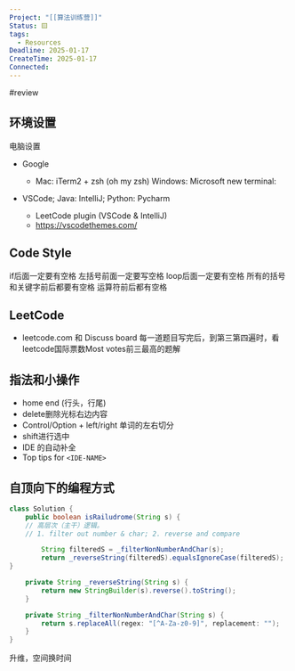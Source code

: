 ```yaml
---
Project: "[[算法训练营]]"
Status: 🟨
tags:
  - Resources
Deadline: 2025-01-17
CreateTime: 2025-01-17
Connected:
---
```


#review

## 环境设置
电脑设置

- Google
  - Mac: iTerm2 + zsh (oh my zsh)
    Windows: Microsoft new terminal: 

- VSCode; Java: IntelliJ; Python: Pycharm
  - LeetCode plugin (VSCode & IntelliJ)
  - https://vscodethemes.com/

## Code Style
if后面一定要有空格
左括号前面一定要写空格
loop后面一定要有空格
所有的括号和关键字前后都要有空格
运算符前后都有空格


## LeetCode 
- leetcode.com 和 Discuss board
每一道题目写完后，到第三第四遍时，看leetcode国际票数Most votes前三最高的题解

## 指法和小操作
- home end (行头，行尾)
- delete删除光标右边内容
- Control/Option + left/right 单词的左右切分
- shift进行选中
- IDE 的自动补全
- Top tips for `<IDE-NAME> `

## 自顶向下的编程方式

```java
class Solution {
	public boolean isRailudrome(String s) {
    // 高层次（主干）逻辑。
    // 1. filter out number & char; 2. reverse and compare

	    String filteredS = _filterNonNumberAndChar(s);
	    return _reverseString(filteredS).equalsIgnoreCase(filteredS);
}

	private String _reverseString(String s) {
	    return new StringBuilder(s).reverse().toString();
	}

	private String _filterNonNumberAndChar(String s) {
	    return s.replaceAll(regex: "[^A-Za-z0-9]", replacement: "");
	}
}
```


升维，空间换时间